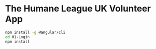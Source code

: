 # The Humane League UK Volunteer App

```bash
npm install -g @angular/cli
cd 01-Login
npm install
```